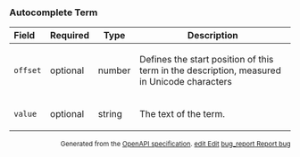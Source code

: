 <!--- This is a generated file, do not edit! -->
<!--- [START maps_http_schema_placeautocompleteterm] -->
<h3 class="schema-object" id="PlaceAutocompleteTerm">Autocomplete Term</h3>

| Field    | Required | Type   | Description                                                                                                                                      |
| :------- | -------- | ------ | ------------------------------------------------------------------------------------------------------------------------------------------------ |
| `offset` | optional | number | <div class="nonref-property-description"><p>Defines the start position of this term in the description, measured in Unicode characters</p></div> |
| `value`  | optional | string | <div class="nonref-property-description"><p>The text of the term.</p></div>                                                                      |

<p style="text-align: right; font-size: smaller;">Generated from the <a class="gc-analytics-event" data-category="GMP" data-label="openapi-github" href="https://github.com/googlemaps/openapi-specification" title="Google Maps Platform OpenAPI Specification" class="external">OpenAPI specification</a>.
 <a class="gc-analytics-event" data-category="GMP" data-label="openapi-github" href="https://github.com/googlemaps/openapi-specification/blob/main/specification/schema" title="Edit on GitHub"><span class="material-icons">edit</span> Edit</a>
 <a class="gc-analytics-event" data-category="GMP" data-label="openapi-github" href="https://github.com/googlemaps/openapi-specification/issues/new?assignees=&labels=type%3A+bug%2C+triage+me&template=bug_report.md&title=[schema] Bug - PlaceAutocompleteTerm" title="File bug for schema on GitHub"><span class="material-icons">bug_report</span> Report bug</a>
</p>

<!--- [END maps_http_schema_placeautocompleteterm] -->
